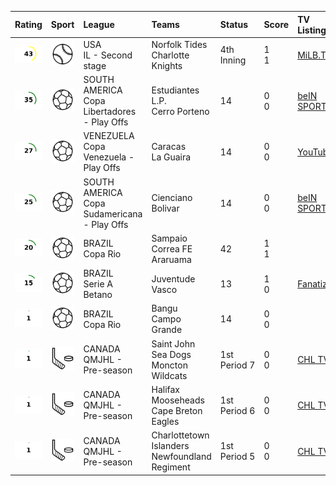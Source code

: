 | Rating                                                                                                                                 | Sport                                                                                                            | League                                         | Teams                                            | Status       | Score   | TV Listing                                                                                            |
|:---------------------------------------------------------------------------------------------------------------------------------------|:-----------------------------------------------------------------------------------------------------------------|:-----------------------------------------------|:-------------------------------------------------|:-------------|:--------|:------------------------------------------------------------------------------------------------------|
| <img src="https://raw.githubusercontent.com/BlakeDuncan25/Donut-SVG-Ratings/bac4e4a278175106499642192132b1786a9aec38/43.svg" alt="43"> | <img src="https://raw.githubusercontent.com/BlakeDuncan25/Donut-SVG-Ratings/master/baseball.png" alt="Baseball"> | USA<br>IL - Second stage                       | Norfolk Tides<br>Charlotte Knights               | 4th Inning   | 1<br>1  | <a href="https://www.milb.com/live-stream-games/2025/08/19">MiLB.TV</a>                               |
| <img src="https://raw.githubusercontent.com/BlakeDuncan25/Donut-SVG-Ratings/bac4e4a278175106499642192132b1786a9aec38/35.svg" alt="35"> | <img src="https://raw.githubusercontent.com/BlakeDuncan25/Donut-SVG-Ratings/master/soccer.png" alt="Soccer">     | SOUTH AMERICA<br>Copa Libertadores - Play Offs | Estudiantes L.P.<br>Cerro Porteno                | 14           | 0<br>0  | <a href="https://watch.fanatiz.com/calendar">beIN SPORTS</a>                                          |
| <img src="https://raw.githubusercontent.com/BlakeDuncan25/Donut-SVG-Ratings/bac4e4a278175106499642192132b1786a9aec38/27.svg" alt="27"> | <img src="https://raw.githubusercontent.com/BlakeDuncan25/Donut-SVG-Ratings/master/soccer.png" alt="Soccer">     | VENEZUELA<br>Copa Venezuela - Play Offs        | Caracas<br>La Guaira                             | 14           | 0<br>0  | <a href="https://www.youtube.com/results?search_query=copa+venezuela&sp=EgJAAQ%253D%253D">YouTube</a> |
| <img src="https://raw.githubusercontent.com/BlakeDuncan25/Donut-SVG-Ratings/bac4e4a278175106499642192132b1786a9aec38/25.svg" alt="25"> | <img src="https://raw.githubusercontent.com/BlakeDuncan25/Donut-SVG-Ratings/master/soccer.png" alt="Soccer">     | SOUTH AMERICA<br>Copa Sudamericana - Play Offs | Cienciano<br>Bolivar                             | 14           | 0<br>0  | <a href="https://watch.fanatiz.com/calendar">beIN SPORTS</a>                                          |
| <img src="https://raw.githubusercontent.com/BlakeDuncan25/Donut-SVG-Ratings/bac4e4a278175106499642192132b1786a9aec38/20.svg" alt="20"> | <img src="https://raw.githubusercontent.com/BlakeDuncan25/Donut-SVG-Ratings/master/soccer.png" alt="Soccer">     | BRAZIL<br>Copa Rio                             | Sampaio Correa FE<br>Araruama                    | 42           | 1<br>1  | <a href="#N/A"></a>                                                                                   |
| <img src="https://raw.githubusercontent.com/BlakeDuncan25/Donut-SVG-Ratings/bac4e4a278175106499642192132b1786a9aec38/15.svg" alt="15"> | <img src="https://raw.githubusercontent.com/BlakeDuncan25/Donut-SVG-Ratings/master/soccer.png" alt="Soccer">     | BRAZIL<br>Serie A Betano                       | Juventude<br>Vasco                               | 13           | 1<br>0  | <a href="https://watch.fanatiz.com/channels">Fanatiz</a>                                              |
| <img src="https://raw.githubusercontent.com/BlakeDuncan25/Donut-SVG-Ratings/bac4e4a278175106499642192132b1786a9aec38/1.svg" alt="1">   | <img src="https://raw.githubusercontent.com/BlakeDuncan25/Donut-SVG-Ratings/master/soccer.png" alt="Soccer">     | BRAZIL<br>Copa Rio                             | Bangu<br>Campo Grande                            | 14           | 0<br>0  | <a href="#N/A"></a>                                                                                   |
| <img src="https://raw.githubusercontent.com/BlakeDuncan25/Donut-SVG-Ratings/bac4e4a278175106499642192132b1786a9aec38/1.svg" alt="1">   | <img src="https://raw.githubusercontent.com/BlakeDuncan25/Donut-SVG-Ratings/master/hockey.png" alt="Ice Hockey"> | CANADA<br>QMJHL - Pre-season                   | Saint John Sea Dogs<br>Moncton Wildcats          | 1st Period 7 | 0<br>0  | <a href="https://watch.chl.ca/qmjhl_chl">CHL TV</a>                                                   |
| <img src="https://raw.githubusercontent.com/BlakeDuncan25/Donut-SVG-Ratings/bac4e4a278175106499642192132b1786a9aec38/1.svg" alt="1">   | <img src="https://raw.githubusercontent.com/BlakeDuncan25/Donut-SVG-Ratings/master/hockey.png" alt="Ice Hockey"> | CANADA<br>QMJHL - Pre-season                   | Halifax Mooseheads<br>Cape Breton Eagles         | 1st Period 6 | 0<br>0  | <a href="https://watch.chl.ca/qmjhl_chl">CHL TV</a>                                                   |
| <img src="https://raw.githubusercontent.com/BlakeDuncan25/Donut-SVG-Ratings/bac4e4a278175106499642192132b1786a9aec38/1.svg" alt="1">   | <img src="https://raw.githubusercontent.com/BlakeDuncan25/Donut-SVG-Ratings/master/hockey.png" alt="Ice Hockey"> | CANADA<br>QMJHL - Pre-season                   | Charlottetown Islanders<br>Newfoundland Regiment | 1st Period 5 | 0<br>0  | <a href="https://watch.chl.ca/qmjhl_chl">CHL TV</a>                                                   |